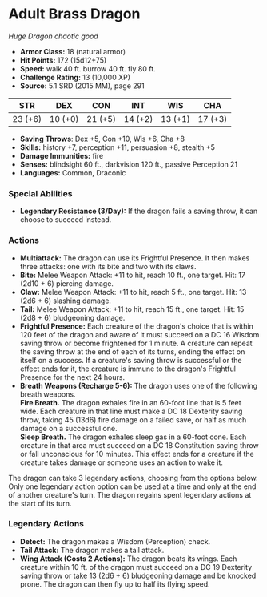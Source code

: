 # Adult Brass Dragon

*Huge* *Dragon* *chaotic good*

- **Armor Class:** 18 (natural armor)
- **Hit Points:** 172 (15d12+75)
- **Speed:** walk 40 ft. burrow 40 ft. fly 80 ft.
- **Challenge Rating:** 13 (10,000 XP)
- **Source:** 5.1 SRD (2015 MM), page 291

| STR | DEX | CON | INT | WIS | CHA |
| --- | --- | --- | --- | --- | --- |
| 23 (+6) | 10 (+0) | 21 (+5) | 14 (+2) | 13 (+1) | 17 (+3) |

- **Saving Throws**: Dex +5, Con +10, Wis +6, Cha +8
- **Skills:** history +7, perception +11, persuasion +8, stealth +5
- **Damage Immunities:** fire
- **Senses:** blindsight 60 ft., darkvision 120 ft., passive Perception 21
- **Languages:** Common, Draconic

### Special Abilities

- **Legendary Resistance (3/Day):** If the dragon fails a saving throw, it can choose to succeed instead.

### Actions

- **Multiattack:** The dragon can use its Frightful Presence. It then makes three attacks: one with its bite and two with its claws.
- **Bite:** Melee Weapon Attack: +11 to hit, reach 10 ft., one target. Hit: 17 (2d10 + 6) piercing damage.
- **Claw:** Melee Weapon Attack: +11 to hit, reach 5 ft., one target. Hit: 13 (2d6 + 6) slashing damage.
- **Tail:** Melee Weapon Attack: +11 to hit, reach 15 ft., one target. Hit: 15 (2d8 + 6) bludgeoning damage.
- **Frightful Presence:** Each creature of the dragon's choice that is within 120 feet of the dragon and aware of it must succeed on a DC 16 Wisdom saving throw or become frightened for 1 minute. A creature can repeat the saving throw at the end of each of its turns, ending the effect on itself on a success. If a creature's saving throw is successful or the effect ends for it, the creature is immune to the dragon's Frightful Presence for the next 24 hours.
- **Breath Weapons (Recharge 5-6):** The dragon uses one of the following breath weapons.<br>**Fire Breath.** The dragon exhales fire in an 60-foot line that is 5 feet wide. Each creature in that line must make a DC 18 Dexterity saving throw, taking 45 (13d6) fire damage on a failed save, or half as much damage on a successful one.<br>**Sleep Breath.** The dragon exhales sleep gas in a 60-foot cone. Each creature in that area must succeed on a DC 18 Constitution saving throw or fall unconscious for 10 minutes. This effect ends for a creature if the creature takes damage or someone uses an action to wake it.

The dragon can take 3 legendary actions, choosing from the options below. Only one legendary action option can be used at a time and only at the end of another creature's turn. The dragon regains spent legendary actions at the start of its turn.

### Legendary Actions

- **Detect:** The dragon makes a Wisdom (Perception) check.
- **Tail Attack:** The dragon makes a tail attack.
- **Wing Attack (Costs 2 Actions):** The dragon beats its wings. Each creature within 10 ft. of the dragon must succeed on a DC 19 Dexterity saving throw or take 13 (2d6 + 6) bludgeoning damage and be knocked prone. The dragon can then fly up to half its flying speed.
